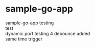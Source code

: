 # sample-go-app
sample-go-app
testing      
test   
dynamic port testing 4
debounce added   
same time
trigger

 
 

